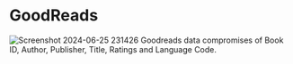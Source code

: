 # GoodReads
![Screenshot 2024-06-25 231426](https://github.com/MTA037/GoodReads/assets/144056952/349533ac-8bae-4fab-b7dc-0b1061518d9b)
Goodreads data compromises of Book ID, Author, Publisher, Title, Ratings and Language Code.

